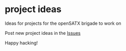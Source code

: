 project ideas
============

Ideas for projects for the openSATX brigade to work on

Post new project ideas in the [Issues](https://github.com/opensatx/projectideas/issues?state=open)

Happy hacking!
